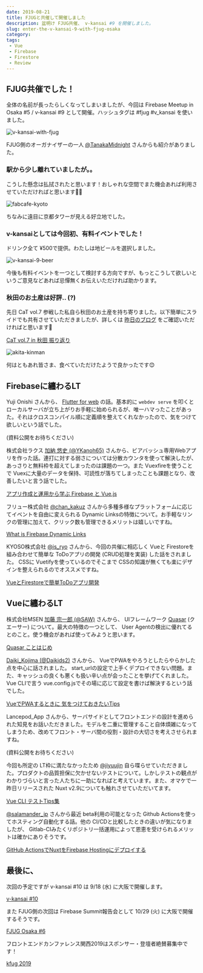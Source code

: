 ```yaml
---
date: 2019-08-21
title: FJUGと共催して開催しました
description: 盆明け FJUG共催、 v-kansai #9 を開催しました。
slug: enter-the-v-kansai-9-with-fjug-osaka
category: 
tags: 
 - Vue
 - Firebase
 - Firestore
 - Review
---
```


## FJUG共催でした！

全体の名前が長ったらしくなってしまいましたが、今回は Firebase Meetup in Osaka #5 / v-kansai #9 として開催。ハッシュタグは #fjug #v_kansai を使いました。

![v-kansai-with-fjug](//images.ctfassets.net/gzkue3szf85p/6a1GnWSAj9QhXxykDme8za/80eda90b7cf70e3f0890de2a210d6f40/v-kansai-with-fjug.png)

FJUG側のオーガナイザーの一人 [@TanakaMidnight](https://twitter.com/TanakaMidnight) さんからも紹介がありました。

### 駅から少し離れていましたが。。

こうした懸念は払拭されたと思います！おしゃれな空間でまた機会あれば利用させていただければと思います🙇‍♀️

![fabcafe-kyoto](//images.ctfassets.net/gzkue3szf85p/2THyfeuQ9q4lfzzqr96yoV/cfd1b6ca419c129da9e3d49fcdc91d33/fabcafe-kyoto.png)

ちなみに遠目に京都タワーが見える好立地でした。

### v-kansaiとしては今回初、有料イベントでした！

ドリンク全て ¥500で提供。わたしは地ビールを選択しました。

![v-kansai-9-beer](//images.ctfassets.net/gzkue3szf85p/191H5reiU0rLSf5FYCzUvM/7ea92fcd6c76cae1cc5445e332bafc84/IMG_2642.jpeg)

今後も有料イベントを一つとして検討する方向ですが、もっとこうして欲しいというご意見などあれば忌憚無くお伝えいただければ助かります。

### 秋田のお土産は好評.. (?)

先日 CaT vol.7 参戦した私自ら秋田のお土産を持ち寄りました。以下簡単にスライドでも共有させていただきましたが、詳しくは [昨日のブログ](https://webneko.dev/posts/enter-the-cat-vol-7-in-akita) をご確認いただければと思います🙏

<a class="link-preview" href="https://slides.com/jiyuujin/20190821-01#/">CaT vol.7 in 秋田 振り返り</a>

![akita-kinman](//images.ctfassets.net/gzkue3szf85p/63I6gIJK5NiSOoGVgKWdiR/c1290872534c7fb382a95ef11a574c8a/akita-kinman.png)

何はともあれ皆さま、食べていただけたようで良かったです😊

## Firebaseに纏わるLT

Yuji Onishi さんから、 [Flutter for web](https://flutter.dev/web) の話。基本的に `webdev serve` を叩くとローカルサーバが立ち上がりお手軽に始められるが、唯一ハマったことがあった。それはクロスコンパイル順に定義順を整えてくれなかったので、気をつけて欲しいという話でした。

(資料公開をお待ちください)

株式会社ラクス [加納 悠史 (@YKanoh65)](https://twitter.com/YKanoh65) さんから、ビアバッシュ専用Webアプリを作った話。連打に対する弱さについては分散カウンタを使って解決したが、あっさりと無料枠を超えてしまったのは課題の一つ。また Vuexfireを使うことで Vuexに大量のデータを保持、可読性が落ちてしまったことも課題となり、改善したいと言う話でした。

<a class="link-preview" href="https://speakerdeck.com/ykanoh/apurizuo-cheng-toyun-yong-karaxue-bu-firebase-to-vue-dot-js-6a6c5d6f-0bee-4640-8d90-c0a3e51662dc">アプリ作成と運用から学ぶ Firebase と Vue.js</a>

フリュー株式会社 [@chan_kakuz](https://twitter.com/chan_kakuz) さんから多種多様なプラットフォームに応じてイベントを自由に変えられる Dynamic Linksの特徴について。お手軽なリンクの管理に加えて、クリック数も管理できるメリットは嬉しいですね。

<a class="link-preview" href="https://slides.com/chan_kakuz/deck-6#/">What is Firebase Dynamic Links</a>

KYOSO株式会社 [@is_ryo](https://twitter.com/is_ryo) さんから、今回の共催に相応しく Vueと Firestoreを組み合わせて簡単な ToDoアプリの開発 (CRUD処理を実装) した話をされました。 CSSに Vuetifyを使っているのでそこまで CSSの知識が無くても楽にデザインを整えられるのでオススメですね。

<a class="link-preview" href="https://docs.google.com/presentation/d/1NT58ZIe2xQOL_RsNW-r4K2_ep1w4fIK2IRHSjmsCsEs/mobilepresent?slide=id.g5faa9da147_1_0">VueとFirestoreで簡単ToDoアプリ開発</a>

## Vueに纏わるLT

株式会社MSEN [加藤 宗一郎 (@SAW)](https://twitter.com/SAW) さんから、 UIフレームワーク [Quasar](https://quasar.dev/) (クエーサー) について。最大の特徴の一つとして、 User Agentの検出に優れてるとのこと。使う機会があれば使ってみようと思います。

<a class="link-preview" href="https://speakerdeck.com/azuki/quasar-kotohazime">Quasar ことはじめ</a>

[Daiki_Kojima (@Daikids2)](https://twitter.com/Daikids2) さんから、 VueでPWAをやろうとしたらやらかした点を中心に話されました。 start_urlの設定で上手くデプロイできない問題。また、キャッシュの良くも悪くも扱い辛い点が会ったことを挙げてくれました。 Vue CLIで言う vue.config.jsでその場に応じて設定を書けば解決するという話でした。

<a class="link-preview" href="https://speakerdeck.com/daikids2/vuedepwasurutokini-qi-wotuketeokitaitips">VueでPWAするときに 気をつけておきたいTips</a>

Lancepod_App さんから、サーバサイドとしてフロントエンドの設計を進められた知見をお話いただきました。モデルを二重に管理すること自体煩雑になってしまうため、改めてフロント・サーバ間の役割・設計の大切さを考えさせられますね。

(資料公開をお待ちください)

今回も所定の LT枠に満たなかったため [@jiyuujin](https://twitter.com/jiyuujinlab) 自ら喋らせていただきました。プロダクトの品質担保に欠かせないテストについて。しかしテストの観点がわかりづらいと言った人たちに一助になればと考えています。また、オマケで一昨日リリースされた Nuxt v2.9についても触れさせていただいてます。

<a class="link-preview" href="https://slides.com/jiyuujin/20190817">Vue CLI テストTips集</a>

[@salamander_jp](https://twitter.com/salamander_jp) さんから最近 beta利用の可能となった Github Actionsを使ってホスティング自動化する話。他の CI/CDと比較したときの違いが気になりましたが、 Gitlab-CIみたくリポジトリ一括運用によって恩恵を受けられるメリットは確かにありそうです。

<a class="link-preview" href="https://docs.google.com/presentation/d/1625hjBQG3MTf7T7QZUE9huYosDQhonMb_8Obiz4Scbc/mobilepresent?slide=id.p">GitHub ActionsでNuxtをFirebase Hostingにデプロイする</a>

## 最後に、

次回の予定ですが v-kansai #10 は 9/18 (水) に大阪で開催します。

<a class="link-preview" href="https://vuekansai.connpass.com/event/143861/">v-kansai #10</a>

また FJUG側の次回は Firebase Summit報告会として 10/29 (火) に大阪で開催するそうです。

<a class="link-preview" href="https://fjug-osaka.connpass.com/event/143545/">FJUG Osaka #6</a>

フロントエンドカンファレンス関西2019はスポンサー・登壇者絶賛募集中です！

<a class="link-preview" href="https://2019.kfug.jp/">kfug 2019</a>
